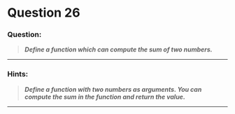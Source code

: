 # Question 26

### **Question:**

> **_Define a function which can compute the sum of two numbers._**

---

### Hints:

> **_Define a function with two numbers as arguments. You can compute the sum in the function and return the value._**

---
